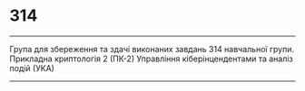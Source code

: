 # 314
________________________________________________________________________________________________________________________________________________________________

Група для збереження та здачі виконаних завдань 314 навчальної групи.
Прикладна криптологія 2 (ПК-2)
Управління кіберінцендентами та аналіз подій (УКА)

________________________________________________________________________________________________________________________________________________________________
